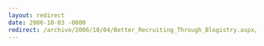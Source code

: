```yaml
---
layout: redirect
date: 2006-10-03 -0800
redirect: /archive/2006/10/04/Better_Recruiting_Through_Blogistry.aspx/
---
```


